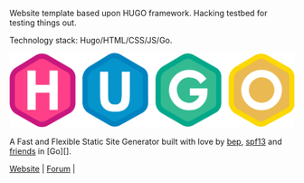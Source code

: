 Website template based upon HUGO framework.
Hacking testbed for testing things out.

Technology stack: Hugo/HTML/CSS/JS/Go.

<img src="https://raw.githubusercontent.com/gohugoio/gohugoioTheme/master/static/images/hugo-logo-wide.svg?sanitize=true" alt="Hugo" width="565">

A Fast and Flexible Static Site Generator built with love by [bep](https://github.com/bep), [spf13](http://spf13.com/) and [friends](https://github.com/gohugoio/hugo/graphs/contributors) in [Go][].

[Website](https://gohugo.io) |
[Forum](https://discourse.gohugo.io) |
